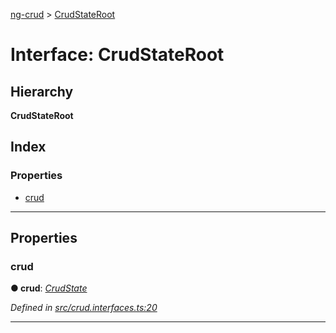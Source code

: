 [ng-crud](../README.md) > [CrudStateRoot](../interfaces/crudstateroot.md)

# Interface: CrudStateRoot

## Hierarchy

**CrudStateRoot**

## Index

### Properties

* [crud](crudstateroot.md#crud)

---

## Properties

<a id="crud"></a>

###  crud

**● crud**: *[CrudState](crudstate.md)*

*Defined in [src/crud.interfaces.ts:20](https://github.com/salsita/ng-modules/blob/34a93e1/libs/ng-crud/src/crud.interfaces.ts#L20)*

___

